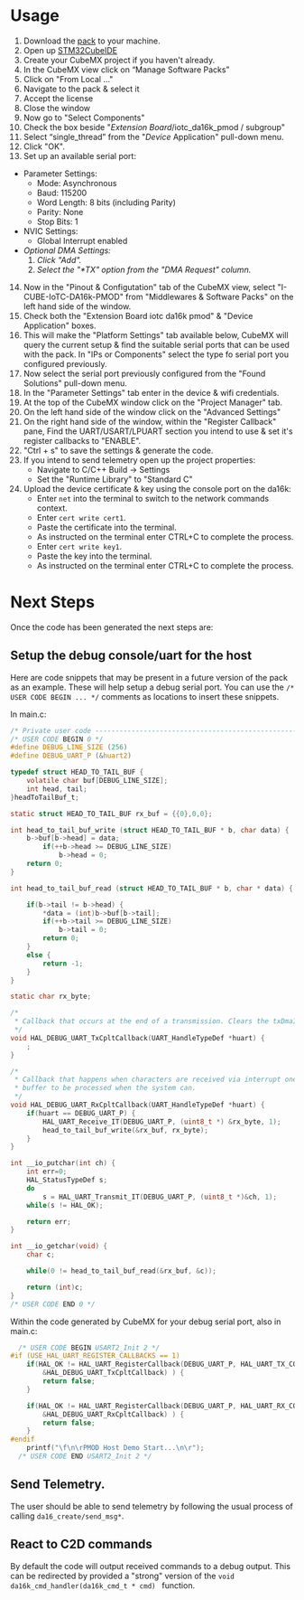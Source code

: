 # Usage
1. Download the [pack](pack_project_dir/Avnet-IotConnect.I-CUBE-IoTC-DA16k-PMOD.1.0.0.pack) to your machine.
1. Open up [STM32CubeIDE](https://www.st.com/en/development-tools/stm32cubeide.html)
1. Create your CubeMX project if you haven't already.
1. In the CubeMX view click on “Manage Software Packs”
1. Click on "From Local ..."
1. Navigate to the pack & select it
1. Accept the license
1. Close the window
1. Now go to "Select Components"
1. Check the box beside "_Extension Board_/iotc_da16k_pmod / subgroup"
1. Select “single_thread” from the "_Device_ Application" pull-down menu.
1. Click "OK".
1. Set up an available serial port:
 - Parameter Settings:
   - Mode: Asynchronous
   - Baud: 115200
   - Word Length: 8 bits (including Parity)
   - Parity: None
   - Stop Bits: 1
 - NVIC Settings:
   - Global Interrupt enabled
 - _Optional DMA Settings:_
   1. _Click "Add"._
   1. _Select the "*TX" option from the "DMA Request" column._
14. Now in the "Pinout & Configutation" tab of the CubeMX view, select "I-CUBE-IoTC-DA16k-PMOD" from "Middlewares & Software Packs" on the left hand side of the window.
1. Check both the "Extension Board iotc da16k pmod" & "Device Application" boxes.
1. This will make the "Platform Settings" tab available below, CubeMX will query the current setup & find the suitable serial ports that can be used with the pack. In "IPs or Components" select the type fo serial port you configured previously.
1. Now select the serial port previously configured from the "Found Solutions" pull-down menu.
2. In the "Parameter Settings" tab enter in the device & wifi credentials.
3. At the top of the CubeMX window click on the "Project Manager" tab.
4. On the left hand side of the window click on the "Advanced Settings"
5. On the right hand side of the window, within the "Register Callback" pane, Find the UART/USART/LPUART section you intend to use & set it's register callbacks to "ENABLE".
1. "Ctrl + s" to save the settings & generate the code.
2. If you intend to send telemetry open up the project properties:
   - Navigate to C/C++ Build -> Settings
   - Set the "Runtime Library" to "Standard C"
4. Upload the device certificate & key using the console port on the da16k:
   - Enter `net` into the terminal to switch to the network commands context.
   - Enter `cert write cert1`.
   - Paste the certificate into the terminal.
   - As instructed on the terminal enter CTRL+C to complete the process.
   - Enter `cert write key1`.
   - Paste the key into the terminal.
   - As instructed on the terminal enter CTRL+C to complete the process.

# Next Steps
Once the code has been generated the next steps are:
## Setup the debug console/uart for the host
Here are code snippets that may be present in a future version of the pack as an example. These will help setup a debug serial port.
You can use the `/* USER CODE BEGIN ... */` comments as locations to insert these snippets.

In main.c:
```C
/* Private user code ---------------------------------------------------------*/
/* USER CODE BEGIN 0 */
#define DEBUG_LINE_SIZE (256)
#define DEBUG_UART_P (&huart2)

typedef struct HEAD_TO_TAIL_BUF {
	volatile char buf[DEBUG_LINE_SIZE];
	int head, tail;
}headToTailBuf_t;

static struct HEAD_TO_TAIL_BUF rx_buf = {{0},0,0};

int head_to_tail_buf_write (struct HEAD_TO_TAIL_BUF * b, char data) {
	b->buf[b->head] = data;
		if(++b->head >= DEBUG_LINE_SIZE)
			b->head = 0;
	return 0;
}

int head_to_tail_buf_read (struct HEAD_TO_TAIL_BUF * b, char * data) {

	if(b->tail != b->head) {
		*data = (int)b->buf[b->tail];
		if(++b->tail >= DEBUG_LINE_SIZE)
			b->tail = 0;
		return 0;
	}
	else {
		return -1;
	}
}

static char rx_byte;

/*
 * Callback that occurs at the end of a transmission. Clears the txDmaInUse flag to allow subsequent transmissions.
 */
void HAL_DEBUG_UART_TxCpltCallback(UART_HandleTypeDef *huart) {
	;
}

/*
 * Callback that happens when characters are received via interrupt one at a time. The function places each byte in a
 * buffer to be processed when the system can.
 */
void HAL_DEBUG_UART_RxCpltCallback(UART_HandleTypeDef *huart) {
	if(huart == DEBUG_UART_P) {
		HAL_UART_Receive_IT(DEBUG_UART_P, (uint8_t *) &rx_byte, 1);
		head_to_tail_buf_write(&rx_buf, rx_byte);
	}
}

int __io_putchar(int ch) {
	int err=0;
	HAL_StatusTypeDef s;
	do
		s = HAL_UART_Transmit_IT(DEBUG_UART_P, (uint8_t *)&ch, 1);
	while(s != HAL_OK);

	return err;
}

int __io_getchar(void) {
	char c;

	while(0 != head_to_tail_buf_read(&rx_buf, &c));

	return (int)c;
}
/* USER CODE END 0 */
```
Within the code generated by CubeMX for your debug serial port, also in main.c:
```C
  /* USER CODE BEGIN USART2_Init 2 */
#if (USE_HAL_UART_REGISTER_CALLBACKS == 1)
    if(HAL_OK != HAL_UART_RegisterCallback(DEBUG_UART_P, HAL_UART_TX_COMPLETE_CB_ID,
        &HAL_DEBUG_UART_TxCpltCallback) ) {
        return false;
    }

    if(HAL_OK != HAL_UART_RegisterCallback(DEBUG_UART_P, HAL_UART_RX_COMPLETE_CB_ID,
        &HAL_DEBUG_UART_RxCpltCallback) ) {
        return false;
    }
#endif
    printf("\f\n\rPMOD Host Demo Start...\n\r");
  /* USER CODE END USART2_Init 2 */
```

## Send Telemetry.
The user should be able to send telemetry by following the usual process of calling `da16_create/send_msg*`.
## React to C2D commands
By default the code will output received commands to a debug output. This can be redirected by provided a "strong" version of the `void da16k_cmd_handler(da16k_cmd_t * cmd)
` function.
